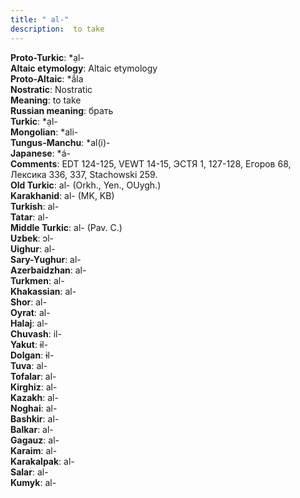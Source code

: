 ```yaml
---
title: " al-"
description:  to take
---
```


<strong>Proto-Turkic</strong>:  *ạl-<br>
<strong>Altaic etymology</strong>:  Altaic etymology<br>
<strong> Proto-Altaic</strong>:  *ắla<br>
<strong>Nostratic</strong>:  Nostratic<br>
<strong>Meaning</strong>:  to take<br>
<strong>Russian meaning</strong>:  брать<br>
<strong>Turkic</strong>:  *ạl-<br>
<strong>Mongolian</strong>:  *ali-<br>
<strong>Tungus-Manchu</strong>:  *al(i)-<br>
<strong>Japanese</strong>:  *á-<br>
<strong>Comments</strong>:  EDT 124-125, VEWT 14-15, ЭСТЯ 1, 127-128, Егоров 68, Лексика 336, 337, Stachowski 259.<br>
<strong>Old Turkic</strong>:  al- (Orkh., Yen., OUygh.)<br>
<strong>Karakhanid</strong>:  al- (MK, KB)<br>
<strong>Turkish</strong>:  al-<br>
<strong>Tatar</strong>:  al-<br>
<strong>Middle Turkic</strong>:  al- (Pav. C.)<br>
<strong>Uzbek</strong>:  ɔl-<br>
<strong>Uighur</strong>:  al-<br>
<strong>Sary-Yughur</strong>:  al-<br>
<strong>Azerbaidzhan</strong>:  al-<br>
<strong>Turkmen</strong>:  al-<br>
<strong>Khakassian</strong>:  al-<br>
<strong>Shor</strong>:  al-<br>
<strong>Oyrat</strong>:  al-<br>
<strong>Halaj</strong>:  al-<br>
<strong>Chuvash</strong>:  il-<br>
<strong>Yakut</strong>:  ɨl-<br>
<strong>Dolgan</strong>:  ɨl-<br>
<strong>Tuva</strong>:  al-<br>
<strong>Tofalar</strong>:  al-<br>
<strong>Kirghiz</strong>:  al-<br>
<strong>Kazakh</strong>:  al-<br>
<strong>Noghai</strong>:  al-<br>
<strong>Bashkir</strong>:  al-<br>
<strong>Balkar</strong>:  al-<br>
<strong>Gagauz</strong>:  al-<br>
<strong>Karaim</strong>:  al-<br>
<strong>Karakalpak</strong>:  al-<br>
<strong>Salar</strong>:  al-<br>
<strong>Kumyk</strong>:  al-<br>


